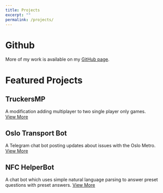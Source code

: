 ```yaml
---
title: Projects
excerpt: ""
permalink: /projects/
---
```


# Github

More of my work is available on my [GitHub page](https://github.com/HumaneWolf).

# Featured Projects

## TruckersMP
A modification adding multiplayer to two single player only games.  
[View More](/projects/truckersmp)

## Oslo Transport Bot
A Telegram chat bot posting updates about issues with the Oslo Metro.
[View More](https://github.com/HumaneWolf/oslotransportbot)

## NFC HelperBot
A chat bot which uses simple natural language parsing to answer preset questions with preset answers.
[View More](https://github.com/HumaneWolf/nfc-helperbot)